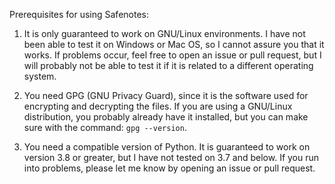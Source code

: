 Prerequisites for using Safenotes:

1. It is only guaranteed to work on GNU/Linux environments. I have
not been able to test it on Windows or Mac OS, so I cannot assure you that
it works. If problems occur, feel free to open an issue or pull request, but
I will probably not be able to test it if it is related to a different
operating system.

2. You need GPG (GNU Privacy Guard), since it is the software used for encrypting
and decrypting the files. If you are using a GNU/Linux distribution, you probably
already have it installed, but you can make sure with the command: `gpg --version`.

3. You need a compatible version of Python. It is guaranteed to work on version 3.8
or greater, but I have not tested on 3.7 and below. If you run into problems, please
let me know by opening an issue or pull request.
